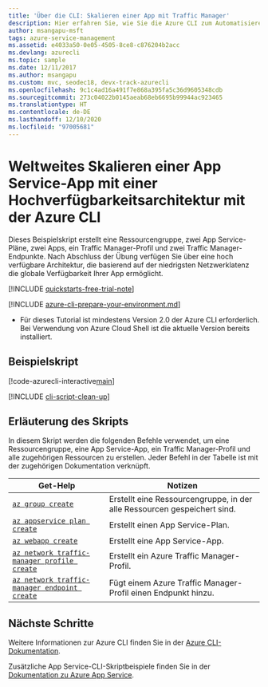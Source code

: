 ```yaml
---
title: 'Über die CLI: Skalieren einer App mit Traffic Manager'
description: Hier erfahren Sie, wie Sie die Azure CLI zum Automatisieren der Bereitstellung und Verwaltung Ihrer App Service-App verwenden. In diesem Beispiel wird gezeigt, wie eine App mit Traffic Manager weltweit skaliert werden kann.
author: msangapu-msft
tags: azure-service-management
ms.assetid: e4033a50-0e05-4505-8ce8-c876204b2acc
ms.devlang: azurecli
ms.topic: sample
ms.date: 12/11/2017
ms.author: msangapu
ms.custom: mvc, seodec18, devx-track-azurecli
ms.openlocfilehash: 9c1c4ad16a491f7e868a395fa5c36d9605348cdb
ms.sourcegitcommit: 273c04022b0145aeab68eb6695b99944ac923465
ms.translationtype: HT
ms.contentlocale: de-DE
ms.lasthandoff: 12/10/2020
ms.locfileid: "97005681"
---
```

# <a name="scale-an-app-service-app-worldwide-with-a-high-availability-architecture-using-azure-cli"></a>Weltweites Skalieren einer App Service-App mit einer Hochverfügbarkeitsarchitektur mit der Azure CLI

Dieses Beispielskript erstellt eine Ressourcengruppe, zwei App Service-Pläne, zwei Apps, ein Traffic Manager-Profil und zwei Traffic Manager-Endpunkte. Nach Abschluss der Übung verfügen Sie über eine hoch verfügbare Architektur, die basierend auf der niedrigsten Netzwerklatenz die globale Verfügbarkeit Ihrer App ermöglicht.

[!INCLUDE [quickstarts-free-trial-note](../../../includes/quickstarts-free-trial-note.md)]

[!INCLUDE [azure-cli-prepare-your-environment.md](../../../includes/azure-cli-prepare-your-environment.md)]

 - Für dieses Tutorial ist mindestens Version 2.0 der Azure CLI erforderlich. Bei Verwendung von Azure Cloud Shell ist die aktuelle Version bereits installiert.

## <a name="sample-script"></a>Beispielskript

[!code-azurecli-interactive[main](../../../cli_scripts/app-service/scale-geographic/scale-geographic.sh "Geographic Scale")]

[!INCLUDE [cli-script-clean-up](../../../includes/cli-script-clean-up.md)]

## <a name="script-explanation"></a>Erläuterung des Skripts

In diesem Skript werden die folgenden Befehle verwendet, um eine Ressourcengruppe, eine App Service-App, ein Traffic Manager-Profil und alle zugehörigen Ressourcen zu erstellen. Jeder Befehl in der Tabelle ist mit der zugehörigen Dokumentation verknüpft.

| Get-Help | Notizen |
|---|---|
| [`az group create`](/cli/azure/group#az-group-create) | Erstellt eine Ressourcengruppe, in der alle Ressourcen gespeichert sind. |
| [`az appservice plan create`](/cli/azure/appservice/plan#az-appservice-plan-create) | Erstellt einen App Service-Plan. |
| [`az webapp create`](/cli/azure/webapp#az-webapp-create) | Erstellt eine App Service-App. |
| [`az network traffic-manager profile create`](/cli/azure/network/traffic-manager/profile#az-network-traffic-manager-profile-create) | Erstellt ein Azure Traffic Manager-Profil. |
| [`az network traffic-manager endpoint create`](/cli/azure/network/traffic-manager/endpoint#az-network-traffic-manager-endpoint-create) | Fügt einem Azure Traffic Manager-Profil einen Endpunkt hinzu. |

## <a name="next-steps"></a>Nächste Schritte

Weitere Informationen zur Azure CLI finden Sie in der [Azure CLI-Dokumentation](/cli/azure).

Zusätzliche App Service-CLI-Skriptbeispiele finden Sie in der [Dokumentation zu Azure App Service](../samples-cli.md).
